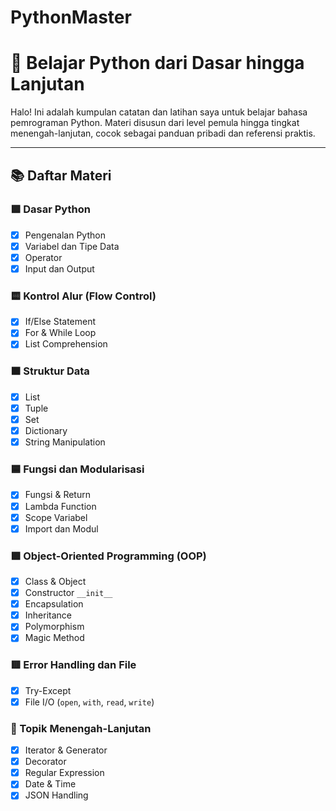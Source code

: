 # PythonMaster
# 📘 Belajar Python dari Dasar hingga Lanjutan

Halo! Ini adalah kumpulan catatan dan latihan saya untuk belajar bahasa pemrograman Python. Materi disusun dari level pemula hingga tingkat menengah-lanjutan, cocok sebagai panduan pribadi dan referensi praktis.

---

## 📚 Daftar Materi

### 🟩 Dasar Python
- [x] Pengenalan Python
- [x] Variabel dan Tipe Data
- [x] Operator
- [x] Input dan Output

### 🟨 Kontrol Alur (Flow Control)
- [x] If/Else Statement
- [x] For & While Loop
- [x] List Comprehension

### 🟧 Struktur Data
- [x] List
- [x] Tuple
- [x] Set
- [x] Dictionary
- [x] String Manipulation

### 🟦 Fungsi dan Modularisasi
- [x] Fungsi & Return
- [x] Lambda Function
- [x] Scope Variabel
- [x] Import dan Modul

### 🟪 Object-Oriented Programming (OOP)
- [x] Class & Object
- [x] Constructor `__init__`
- [x] Encapsulation
- [x] Inheritance
- [x] Polymorphism
- [x] Magic Method

### 🟥 Error Handling dan File
- [x] Try-Except
- [x] File I/O (`open`, `with`, `read`, `write`)

### 🔷 Topik Menengah-Lanjutan
- [x] Iterator & Generator
- [x] Decorator
- [x] Regular Expression
- [x] Date & Time
- [x] JSON Handling
